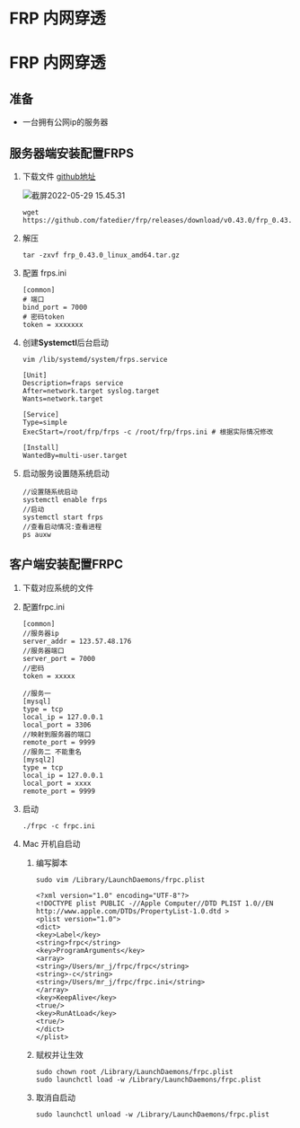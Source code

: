 # FRP 内网穿透


# FRP 内网穿透

## 准备

- 一台拥有公网ip的服务器

## 服务器端安装配置FRPS

1. 下载文件 [github地址](https://github.com/fatedier/frp/releases)

   ![截屏2022-05-29 15.45.31](https://images-jsh.oss-cn-beijing.aliyuncs.com/work/2022/05/29/20220529-154658.png)

   ```
   wget https://github.com/fatedier/frp/releases/download/v0.43.0/frp_0.43.0_linux_amd64.tar.gz
   ```

2. 解压

   ```
   tar -zxvf frp_0.43.0_linux_amd64.tar.gz
   ```

3. 配置 frps.ini

   ```
   [common]
   # 端口
   bind_port = 7000
   # 密码token
   token = xxxxxxx
   ```

4. 创建**Systemctl**后台启动

   ```
   vim /lib/systemd/system/frps.service
   ```

   ```
   [Unit]
   Description=fraps service
   After=network.target syslog.target
   Wants=network.target
   
   [Service]
   Type=simple
   ExecStart=/root/frp/frps -c /root/frp/frps.ini # 根据实际情况修改
   
   [Install]
   WantedBy=multi-user.target
   ```

5. 启动服务设置随系统启动

   ```
   //设置随系统启动
   systemctl enable frps
   //启动
   systemctl start frps
   //查看启动情况:查看进程
   ps auxw
   ```

## 客户端安装配置FRPC

1. 下载对应系统的文件

2. 配置frpc.ini

   ```
   [common]
   //服务器ip
   server_addr = 123.57.48.176
   //服务器端口
   server_port = 7000
   //密码
   token = xxxxx
   
   //服务一
   [mysql]
   type = tcp
   local_ip = 127.0.0.1
   local_port = 3306
   //映射到服务器的端口
   remote_port = 9999
   //服务二 不能重名
   [mysql2]
   type = tcp
   local_ip = 127.0.0.1
   local_port = xxxx
   remote_port = 9999
   
   ```

3. 启动

   ```
   ./frpc -c frpc.ini
   ```

4. Mac 开机自启动

   1. 编写脚本

      ```
      sudo vim /Library/LaunchDaemons/frpc.plist
      ```

      ```
      <?xml version="1.0" encoding="UTF-8"?>
      <!DOCTYPE plist PUBLIC -//Apple Computer//DTD PLIST 1.0//EN
      http://www.apple.com/DTDs/PropertyList-1.0.dtd >
      <plist version="1.0">
      <dict>
      <key>Label</key>
      <string>frpc</string>
      <key>ProgramArguments</key>
      <array>
      <string>/Users/mr_j/frpc/frpc</string>
      <string>-c</string>
      <string>/Users/mr_j/frpc/frpc.ini</string>
      </array>
      <key>KeepAlive</key>
      <true/>
      <key>RunAtLoad</key>
      <true/>
      </dict>
      </plist>
      ```

   2. 赋权并让生效

      ```
      sudo chown root /Library/LaunchDaemons/frpc.plist
      sudo launchctl load -w /Library/LaunchDaemons/frpc.plist
      ```

   3. 取消自启动

      ```
      sudo launchctl unload -w /Library/LaunchDaemons/frpc.plist
      ```

      

   


